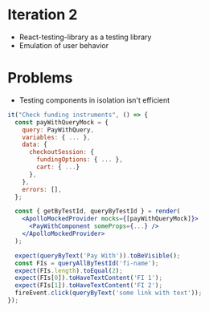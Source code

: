 # Iteration 2

- React-testing-library as a testing library
- Emulation of user behavior

# Problems

- Testing components in isolation isn't efficient

```jsx
it("Check funding instruments", () => {
  const payWithQueryMock = {
    query: PayWithQuery,
    variables: { ... },
    data: {
      checkoutSession: {
        fundingOptions: { ... },
        cart: { ...}
      },
    },
    errors: [],
  };

  const { getByTestId, queryByTestId } = render(
    <ApolloMockedProvider mocks={[payWithQueryMock]}>
      <PayWithComponent someProps={...} />
    </ApolloMockedProvider>
  );

  expect(queryByText('Pay With')).toBeVisible();
  const FIs = queryAllByTestId('fi-name');
  expect(FIs.length).toEqual(2);
  expect(FIs[0]).toHaveTextContent('FI 1');
  expect(FIs[1]).toHaveTextContent('FI 2');
  fireEvent.click(queryByText('some link with text'));
});
```
